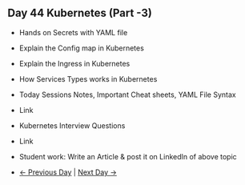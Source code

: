 ## Day 44 Kubernetes (Part -3)

  - Hands on Secrets with YAML file
  - Explain the Config map in Kubernetes
  - Explain the Ingress in Kubernetes 
  - How Services Types works in Kubernetes

 
  - Today Sessions Notes, Important Cheat sheets, YAML File Syntax
  - Link
  - Kubernetes Interview Questions
  - Link


  - Student work: Write an Article & post it on LinkedIn of above topic
  -  [← Previous Day](../day43/README.md) | [Next Day →](../day45/README.md)
